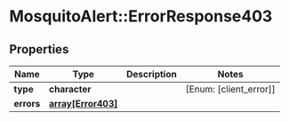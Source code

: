 # MosquitoAlert::ErrorResponse403


## Properties
Name | Type | Description | Notes
------------ | ------------- | ------------- | -------------
**type** | **character** |  | [Enum: [client_error]] 
**errors** | [**array[Error403]**](Error403.md) |  | 


